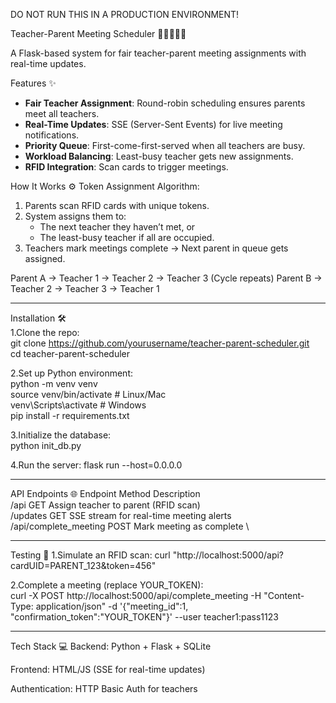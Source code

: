 DO NOT RUN THIS IN A PRODUCTION ENVIRONMENT!

Teacher-Parent Meeting Scheduler 🏫👨‍👩‍👧‍👦

A Flask-based system for fair teacher-parent meeting assignments with real-time updates.

Features ✨
- **Fair Teacher Assignment**: Round-robin scheduling ensures parents meet all teachers.
- **Real-Time Updates**: SSE (Server-Sent Events) for live meeting notifications.
- **Priority Queue**: First-come-first-served when all teachers are busy.
- **Workload Balancing**: Least-busy teacher gets new assignments.
- **RFID Integration**: Scan cards to trigger meetings.

How It Works ⚙️
Token Assignment Algorithm:
1. Parents scan RFID cards with unique tokens.
2. System assigns them to:
   - The next teacher they haven’t met, or
   - The least-busy teacher if all are occupied.
3. Teachers mark meetings complete → Next parent in queue gets assigned.

Parent A → Teacher 1 → Teacher 2 → Teacher 3 (Cycle repeats)
Parent B → Teacher 2 → Teacher 3 → Teacher 1

**********************************************************************************
Installation 🛠️ \
1.Clone the repo: \
git clone https://github.com/yourusername/teacher-parent-scheduler.git \
cd teacher-parent-scheduler 


2.Set up Python environment: \
python -m venv venv \
source venv/bin/activate  # Linux/Mac \
venv\Scripts\activate     # Windows \
pip install -r requirements.txt


3.Initialize the database: \
python init_db.py


4.Run the server:
flask run --host=0.0.0.0

**********************************************************************************
API Endpoints 🌐
Endpoint	Method	Description \
/api	GET	Assign teacher to parent (RFID scan) \
/updates	GET	SSE stream for real-time meeting alerts \
/api/complete_meeting	POST	Mark meeting as complete \
**********************************************************************************
Testing 🧪
1.Simulate an RFID scan:
curl "http://localhost:5000/api?cardUID=PARENT_123&token=456"


2.Complete a meeting (replace YOUR_TOKEN): \
curl -X POST http://localhost:5000/api/complete_meeting 
  -H "Content-Type: application/json" 
  -d '{"meeting_id":1, "confirmation_token":"YOUR_TOKEN"}' 
  --user teacher1:pass1123
**********************************************************************************
Tech Stack 💻
Backend: Python + Flask + SQLite 

Frontend: HTML/JS (SSE for real-time updates) 

Authentication: HTTP Basic Auth for teachers 
